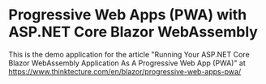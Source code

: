 # Progressive Web Apps (PWA) with ASP.NET Core Blazor WebAssembly
This is the demo application for the article "Running Your ASP.NET Core Blazor WebAssembly Application As A Progressive Web App (PWA)" at https://www.thinktecture.com/en/blazor/progressive-web-apps-pwa/
